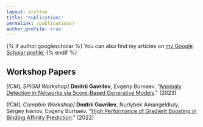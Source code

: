 ```yaml
---
layout: archive
title: "Publications"
permalink: /publications/
author_profile: true
---
```


{% if author.googlescholar %}
  You can also find my articles on <u><a href="{{site.author.googlescholar}}">my Google Scholar profile</a>.</u>
{% endif %}

## Workshop Papers

_[ICML SPIGM Workshop]_ **Dmitrii Gavrilev**, Evgeny Burnaev. "[Anomaly Detection in Networks via Score-Based Generative Models](https://arxiv.org/pdf/2306.15324.pdf)." (2023)

_[ICML Compbio Workshop]_ **Dmitrii Gavrilev**, Nurlybek Amangeldiuly, Sergey Ivanov, Evgeny Burnaev. "[High Performance of Gradient Boosting in Binding Affinity Prediction](https://arxiv.org/pdf/2205.07023.pdf)." (2022)